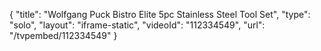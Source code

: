 {
    "title": "Wolfgang Puck Bistro Elite 5pc Stainless Steel Tool Set",
    "type": "solo",
    "layout": "iframe-static",
    "videoId": "112334549",
    "url": "\/tvpembed\/112334549"
}